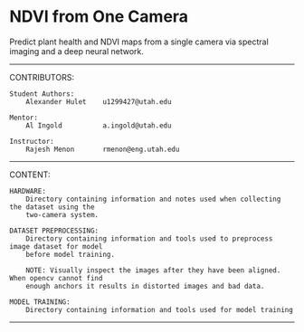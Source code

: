 # NDVI from One Camera

Predict plant health and NDVI maps from a single camera via spectral imaging and a deep neural network.

--------------------------------------------------------------------------------------------------

CONTRIBUTORS:

	Student Authors:	
        Alexander Hulet    u1299427@utah.edu
        
  	Mentor:	
        Al Ingold          a.ingold@utah.edu

	Instructor:	
        Rajesh Menon       rmenon@eng.utah.edu

--------------------------------------------------------------------------------------------------

CONTENT:

	HARDWARE:
		Directory containing information and notes used when collecting the dataset using the
		two-camera system.

	DATASET PREPROCESSING:
		Directory containing information and tools used to preprocess image dataset for model
		before model training.

		NOTE: Visually inspect the images after they have been aligned. When opencv cannot find
		enough anchors it results in distorted images and bad data.
		
	MODEL TRAINING:
		Directory containing information and tools used for model training
		
--------------------------------------------------------------------------------------------------

